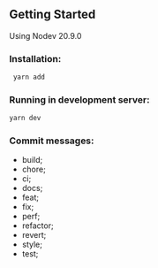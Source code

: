 ## Getting Started

Using Nodev 20.9.0

### Installation:

```bash
 yarn add
```

### Running in development server:

```bash
yarn dev
```

### Commit messages:

- build;
- chore;
- ci;
- docs;
- feat;
- fix;
- perf;
- refactor;
- revert;
- style;
- test;
